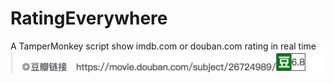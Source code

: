 # RatingEverywhere
A TamperMonkey script show imdb.com or douban.com rating in real time
![](https://github.com/tony1016/RatingEverywhere/raw/master/resource/douban.png)
